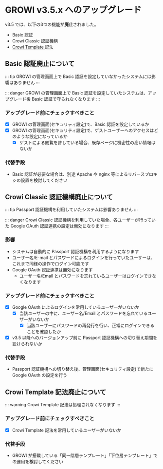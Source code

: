 # GROWI v3.5.x へのアップグレード

v3.5 では、以下の3つの機能が**廃止**されました。

- Basic 認証
- Crowi Classic 認証機構
- [Crowi Template 記法](https://medium.com/crowi-book/crowi-v1-5-0-5a62e7c6be90)

## Basic 認証廃止について

::: tip
GROWI の管理画面上で Basic 認証を設定していなかったシステムには影響はありません
:::

::: danger
GROWI の管理画面上で Basic 認証を設定していたシステムは、アップグレード後 Basic 認証で守られなくなります
:::

### アップグレード前にチェックすべきこと

- [x] GROWI の管理画面(セキュリティ設定)で、Basic 認証を設定しているか
- [x] GROWI の管理画面(セキュリティ設定)で、ゲストユーザーへのアクセスはどのような設定になっているか
    - [x] ゲストによる閲覧を許している場合、既存ページに機密性の高い情報はないか

### 代替手段

- Basic 認証が必要な場合は、別途 Apache や nginx 等によるリバースプロキシの設置を検討してください


## Crowi Classic 認証機構廃止について

::: tip
Passport 認証機構を利用していたシステムは影響ありません
:::

::: danger
Crowi Classic 認証機構を利用していた場合、各ユーザーが行っていた Google OAuth 認証連携の設定は無効になります
:::

### 影響

- システムは自動的に Passport 認証機構を利用するようになります
- ユーザー名/E-mail とパスワードによるログインを行っていたユーザーは、これまで同様の操作でログイン可能です
- Google OAuth 認証連携は無効になります
    - ユーザー名/Email とパスワードを忘れているユーザーはログインできなくなります

### アップグレード前にチェックすべきこと

- [x] Google OAuth によるログインを常用しているユーザーがいないか
    - [x] 当該ユーザーの中に、ユーザー名/Email とパスワードを忘れているユーザーがいないか
        - [x] 当該ユーザーにパスワードの再発行を行い、正常にログインできることを確認したか
- [x] v3.5 以降へのバージョンアップ前に Passport 認証機構への切り替え期間を設けられないか

### 代替手段

- Passport 認証機構への切り替え後、管理画面(セキュリティ設定)で新たに Google OAuth の設定を行う


## Crowi Template 記法廃止について

::: warning
Crowi Template 記法は処理されなくなります
:::

### アップグレード前にチェックすべきこと

- [x] Crowi Template 記法を常用しているユーザーがいないか

### 代替手段

- GROWI が搭載している「同一階層テンプレート」「下位層テンプレート」での運用を検討してください

